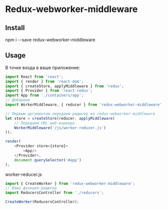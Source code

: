 # Redux-webworker-middleware

## Install
npm i --save redux-webworker-middleware

## Usage
В точке входа в ваше приложение:
```javascript
import React from 'react';
import { render } from 'react-dom';
import { createStore, applyMiddleware } from 'redux';
import { Provider } from 'react-redux';
import App from './containers/app';
// Добавили
import WorkerMiddleware, { reducer } from 'redux-webworker-middleware';

// Первым аргументом передаем редюсер из redux-webworker-middleware
let store = createStore(reducer, applyMiddleware(
    // Передаем URL веб-воркера
    WorkerMiddleware('/js/worker-reducer.js')
));

render(
    <Provider store={store}>
        <App/>
    </Provider>,
    document.querySelector('#app')
); 
``` 
worker-reducer.js
```javascript
import { CreateWorker } from 'redux-webworker-middleware';
// Ваша функция-редюсер
import ReducersController from './reducers';

CreateWorker(ReducersController);
```
